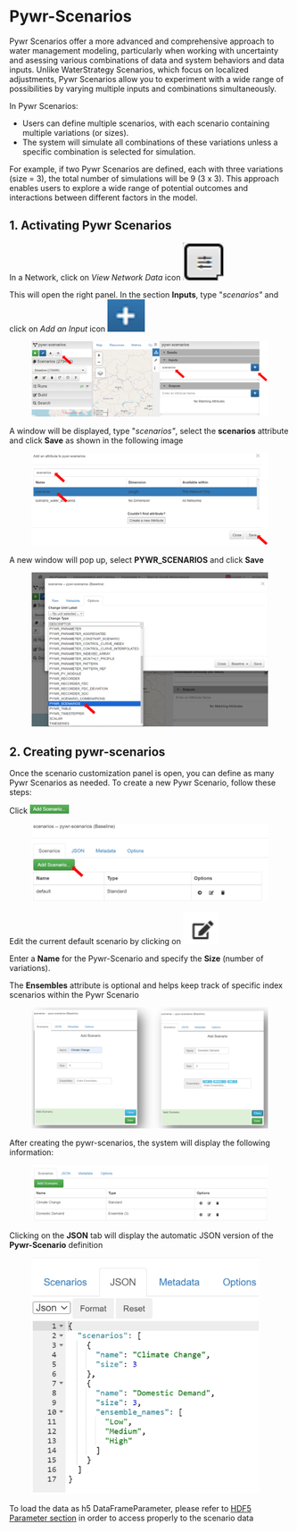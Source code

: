 # Pywr-Scenarios

Pywr Scenarios offer a more advanced and comprehensive approach to water management modeling, particularly when working with uncertainty and asessing various combinations of data and system behaviors and data inputs. Unlike WaterStrategy Scenarios, which focus on localized adjustments, Pywr Scenarios allow you to experiment with a wide range of possibilities by varying multiple inputs and combinations simultaneously.

In Pywr Scenarios:

* Users can define multiple scenarios, with each scenario containing multiple variations (or sizes).
* The system will simulate all combinations of these variations unless a specific combination is selected for simulation.

For example, if two Pywr Scenarios are defined, each with three variations (size = 3), the total number of simulations will be 9 (3 x 3). This approach enables users to explore a wide range of potential outcomes and interactions between different factors in the model.



## 1.  Activating Pywr Scenarios

In a Network, click on _View Network Data_ icon <img src="../../../.gitbook/assets/image (13).png" alt="" data-size="line">

This will open the right panel. In the section **Inputs**, type "_scenarios"_ and click on _Add an Input_ icon <img src="../../../.gitbook/assets/image (14).png" alt="" data-size="line">

<figure><img src="../../../.gitbook/assets/image (15).png" alt=""><figcaption></figcaption></figure>

A window will be displayed, type "_scenarios"_, select the **scenarios** attribute and click **Save** as shown in the following image

<figure><img src="../../../.gitbook/assets/image (16).png" alt=""><figcaption></figcaption></figure>

A new window will pop up, select **PYWR\_SCENARIOS** and click **Save**

<figure><img src="../../../.gitbook/assets/image (18).png" alt=""><figcaption></figcaption></figure>



## 2.  Creating pywr-scenarios

Once the scenario customization panel is open, you can define as many Pywr Scenarios as needed. To create a new Pywr Scenario, follow these steps:

Click <img src="../../../.gitbook/assets/image (19).png" alt="" data-size="line">



<figure><img src="../../../.gitbook/assets/image (21).png" alt=""><figcaption></figcaption></figure>

Edit the current default scenario by clicking on <img src="../../../.gitbook/assets/image (22).png" alt="" data-size="line">

Enter a **Name** for the Pywr-Scenario and specify the **Size** (number of variations).

The **Ensembles** attribute is optional and helps keep track of specific index scenarios within the Pywr Scenario

<figure><img src="../../../.gitbook/assets/image (23).png" alt=""><figcaption></figcaption></figure>

After creating the pywr-scenarios, the system will display the following information:

<figure><img src="../../../.gitbook/assets/image (24).png" alt=""><figcaption></figcaption></figure>

Clicking on the **JSON** tab will display the automatic JSON version of the **Pywr-Scenario** definition

<figure><img src="../../../.gitbook/assets/image (25).png" alt="" width="409"><figcaption></figcaption></figure>

To load the data as h5 DataFrameParameter, please refer to [HDF5 Parameter section](../../parameters/hdf5-parameter.md) in order to access properly to the scenario data
